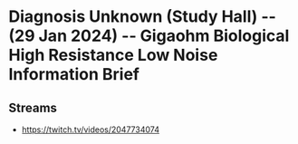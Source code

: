 # Diagnosis Unknown (Study Hall) -- (29 Jan 2024) -- Gigaohm Biological High Resistance Low Noise Information Brief

## Streams
- https://twitch.tv/videos/2047734074

